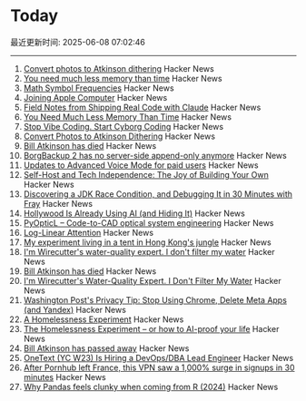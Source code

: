 # Today

最近更新时间: 2025-06-08 07:02:46

--- 
1. [Convert photos to Atkinson dithering](https://gazs.github.io/canvas-atkinson-dither/) Hacker News
2. [You need much less memory than time](https://blog.computationalcomplexity.org/2025/02/you-need-much-less-memory-than-time.html) Hacker News
3. [Math Symbol Frequencies](https://leancrew.com/all-this/2025/06/math-symbol-frequencies/) Hacker News
4. [Joining Apple Computer](https://www.folklore.org/Joining_Apple_Computer.html) Hacker News
5. [Field Notes from Shipping Real Code with Claude](https://diwank.space/field-notes-from-shipping-real-code-with-claude) Hacker News
6. [You Need Much Less Memory Than Time](https://blog.computationalcomplexity.org/2025/02/you-need-much-less-memory-than-time.html) Hacker News
7. [Stop Vibe Coding. Start Cyborg Coding](https://chaserabenn.medium.com/stop-vibe-coding-start-cyborg-coding-640f3e16c83e) Hacker News
8. [Convert Photos to Atkinson Dithering](https://gazs.github.io/canvas-atkinson-dither/) Hacker News
9. [Bill Atkinson has died](https://daringfireball.net/linked/2025/06/07/bill-atkinson-rip) Hacker News
10. [BorgBackup 2 has no server-side append-only anymore](https://github.com/borgbackup/borg/pull/8798) Hacker News
11. [Updates to Advanced Voice Mode for paid users](https://help.openai.com/en/articles/6825453-chatgpt-release-notes) Hacker News
12. [Self-Host and Tech Independence: The Joy of Building Your Own](https://www.ssp.sh/blog/self-host-self-independence/) Hacker News
13. [Discovering a JDK Race Condition, and Debugging It in 30 Minutes with Fray](https://aoli.al/blogs/jdk-bug/) Hacker News
14. [Hollywood Is Already Using AI (and Hiding It)](https://www.vulture.com/article/generative-ai-hollywood-movies-tv.html) Hacker News
15. [PyOpticL – Code-to-CAD optical system engineering](https://github.com/UMassIonTrappers/PyOpticL) Hacker News
16. [Log-Linear Attention](https://arxiv.org/abs/2506.04761) Hacker News
17. [My experiment living in a tent in Hong Kong's jungle](https://corentin.trebaol.com/Blog/8.+The+Homelessness+Experiment) Hacker News
18. [I'm Wirecutter's water-quality expert. I don't filter my water](https://www.nytimes.com/wirecutter/reviews/know-your-water-quality/) Hacker News
19. [Bill Atkinson has died](https://m.facebook.com/story.php?story_fbid=10238073579963378&id=1378467145) Hacker News
20. [I'm Wirecutter's Water-Quality Expert. I Don't Filter My Water](https://www.nytimes.com/wirecutter/reviews/know-your-water-quality/) Hacker News
21. [Washington Post's Privacy Tip: Stop Using Chrome, Delete Meta Apps (and Yandex)](https://tech.slashdot.org/story/25/06/07/035249/washington-posts-privacy-tip-stop-using-chrome-delete-metas-apps-and-yandex) Hacker News
22. [A Homelessness Experiment](https://corentin.trebaol.com/Blog/8.+The+Homelessness+Experiment) Hacker News
23. [The Homelessness Experiment – or how to AI-proof your life](https://corentin.trebaol.com/Blog/8.+The+Homelessness+Experiment) Hacker News
24. [Bill Atkinson has passed away](https://m.facebook.com/story.php?story_fbid=10238073579963378&id=1378467145) Hacker News
25. [OneText (YC W23) Is Hiring a DevOps/DBA Lead Engineer](https://jobs.ashbyhq.com/one-text/b95952a2-9bc2-4c3a-9da1-3dcc157b4a27) Hacker News
26. [After Pornhub left France, this VPN saw a 1,000% surge in signups in 30 minutes](https://mashable.com/article/proton-vpn-pornhub-france) Hacker News
27. [Why Pandas feels clunky when coming from R (2024)](https://www.sumsar.net/blog/pandas-feels-clunky-when-coming-from-r/) Hacker News
